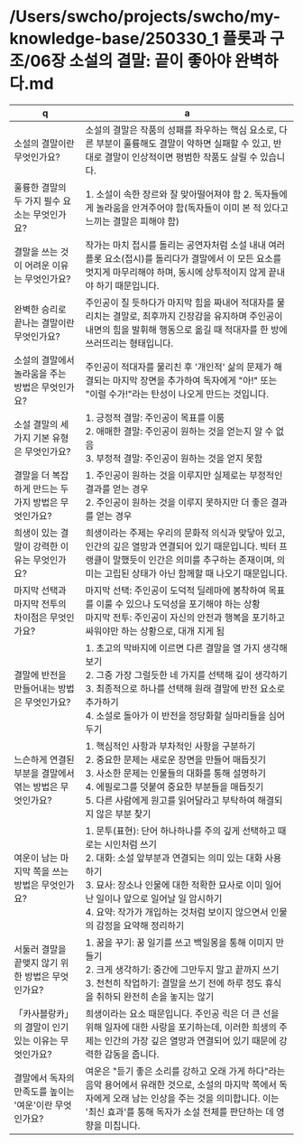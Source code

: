 # /Users/swcho/projects/swcho/my-knowledge-base/250330_1 플롯과 구조/06장 소설의 결말: 끝이 좋아야 완벽하다.md

 q  | a
--- | ---
소설의 결말이란 무엇인가요?	| 소설의 결말은 작품의 성패를 좌우하는 핵심 요소로, 다른 부분이 훌륭해도 결말이 약하면 실패할 수 있고, 반대로 결말이 인상적이면 평범한 작품도 살릴 수 있습니다.
훌륭한 결말의 두 가지 필수 요소는 무엇인가요?	| 1. 소설이 속한 장르와 잘 맞아떨어져야 함 2. 독자들에게 놀라움을 안겨주어야 함(독자들이 이미 본 적 있다고 느끼는 결말은 피해야 함)
결말을 쓰는 것이 어려운 이유는 무엇인가요?	| 작가는 마치 접시를 돌리는 공연자처럼 소설 내내 여러 플롯 요소(접시)를 돌리다가 결말에서 이 모든 요소를 멋지게 마무리해야 하며, 동시에 상투적이지 않게 끝내야 하기 때문입니다.
완벽한 승리로 끝나는 결말이란 무엇인가요?	| 주인공이 질 듯하다가 마지막 힘을 짜내어 적대자를 물리치는 결말로, 최후까지 긴장감을 유지하며 주인공이 내면의 힘을 발휘해 행동으로 옮길 때 적대자를 한 방에 쓰러뜨리는 형태입니다.
소설의 결말에서 놀라움을 주는 방법은 무엇인가요?	| 주인공이 적대자를 물리친 후 '개인적' 삶의 문제가 해결되는 마지막 장면을 추가하여 독자에게 "아!" 또는 "이럴 수가!"라는 탄성이 나오게 만드는 것입니다.
소설 결말의 세 가지 기본 유형은 무엇인가요?	| 1. 긍정적 결말: 주인공이 목표를 이룸<br/>2. 애매한 결말: 주인공이 원하는 것을 얻는지 알 수 없음<br/>3. 부정적 결말: 주인공이 원하는 것을 얻지 못함
결말을 더 복잡하게 만드는 두 가지 방법은 무엇인가요?	| 1. 주인공이 원하는 것을 이루지만 실제로는 부정적인 결과를 얻는 경우<br/>2. 주인공이 원하는 것을 이루지 못하지만 더 좋은 결과를 얻는 경우
희생이 있는 결말이 강력한 이유는 무엇인가요?	| 희생이라는 주제는 우리의 문화적 의식과 맞닿아 있고, 인간의 깊은 열망과 연결되어 있기 때문입니다. 빅터 프랭클이 말했듯이 인간은 의미를 추구하는 존재이며, 의미는 고립된 상태가 아닌 함께할 때 나오기 때문입니다.
마지막 선택과 마지막 전투의 차이점은 무엇인가요?	| 마지막 선택: 주인공이 도덕적 딜레마에 봉착하여 목표를 이룰 수 있으나 도덕성을 포기해야 하는 상황<br/>마지막 전투: 주인공이 자신의 안전과 행복을 포기하고 싸워야만 하는 상황으로, 대개 지게 됨
결말에 반전을 만들어내는 방법은 무엇인가요?	| 1. 초고의 막바지에 이르면 다른 결말을 열 가지 생각해보기<br/>2. 그중 가장 그럴듯한 네 가지를 선택해 깊이 생각하기<br/>3. 최종적으로 하나를 선택해 원래 결말에 반전 요소로 추가하기<br/>4. 소설로 돌아가 이 반전을 정당화할 실마리들을 심어두기
느슨하게 연결된 부분을 결말에서 엮는 방법은 무엇인가요?	| 1. 핵심적인 사항과 부차적인 사항을 구분하기<br/>2. 중요한 문제는 새로운 장면을 만들어 매듭짓기<br/>3. 사소한 문제는 인물들의 대화를 통해 설명하기<br/>4. 에필로그를 덧붙여 중요한 부분들을 매듭짓기<br/>5. 다른 사람에게 원고를 읽어달라고 부탁하여 해결되지 않은 부분 찾기
여운이 남는 마지막 쪽을 쓰는 방법은 무엇인가요?	| 1. 문투(표현): 단어 하나하나를 주의 깊게 선택하고 때로는 시인처럼 쓰기<br/>2. 대화: 소설 앞부분과 연결되는 의미 있는 대화 사용하기<br/>3. 묘사: 장소나 인물에 대한 적확한 묘사로 이미 일어난 일이나 앞으로 일어날 일 암시하기<br/>4. 요약: 작가가 개입하는 것처럼 보이지 않으면서 인물의 감정을 요약해 정리하기
서둘러 결말을 끝맺지 않기 위한 방법은 무엇인가요?	| 1. 꿈을 꾸기: 꿈 일기를 쓰고 백일몽을 통해 이미지 만들기<br/>2. 크게 생각하기: 중간에 그만두지 말고 끝까지 쓰기<br/>3. 천천히 작업하기: 결말을 쓰기 전에 하루 정도 휴식을 취하되 완전히 손을 놓지는 않기
「카사블랑카」의 결말이 인기 있는 이유는 무엇인가요?	| 희생이라는 요소 때문입니다. 주인공 릭은 더 큰 선을 위해 일자에 대한 사랑을 포기하는데, 이러한 희생의 주제는 인간의 가장 깊은 열망과 연결되어 있기 때문에 강력한 감동을 줍니다.
결말에서 독자의 만족도를 높이는 '여운'이란 무엇인가요?	| 여운은 "듣기 좋은 소리를 강하고 오래 가게 하다"라는 음악 용어에서 유래한 것으로, 소설의 마지막 쪽에서 독자에게 오래 남는 인상을 주는 것을 의미합니다. 이는 '최신 효과'를 통해 독자가 소설 전체를 판단하는 데 영향을 미칩니다.
